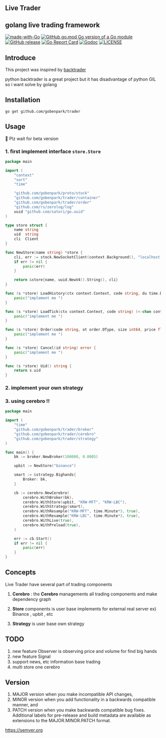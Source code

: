 ## Live Trader

golang live trading framework
---
[![made-with-Go](https://img.shields.io/badge/Made%20with-Go-1f425f.svg)](http://golang.org)
[![GitHub go.mod Go version of a Go module](https://img.shields.io/github/go-mod/go-version/gobenpark/trader.svg)](https://github.com/gobenpark/trader)
[![GitHub release](https://img.shields.io/github/release/gobenpark/trader.js.svg)](https://github.com/gobenpark/trader/releases/)
[![Go Report Card](https://goreportcard.com/badge/github.com/gobenpark/trader?style=flat-square)](https://goreportcard.com/report/github.com/gobenpark/trader)
[![Godoc](http://img.shields.io/badge/go-documentation-blue.svg?style=flat-square)](https://godoc.org/github.com/gobenpark/trader)
[![LICENSE](https://img.shields.io/github/license/gobenpark/trader.svg?style=flat-square)](https://github.com/gobenpark/trader/blob/master/LICENSE)

## Introduce
This project was inspired by [backtrader](https://www.backtrader.com)


python backtrader is a great project but it has disadvantage of python GIL 
so i want solve by golang


## Installation

`go get github.com/gobenpark/trader`

## Usage

🙏 Plz wait for beta version 

### 1. first implement interface `store.Store` 

```go
package main

import (
	"context"
	"sort"
	"time"

	"github.com/gobenpark/proto/stock"
	"github.com/gobenpark/trader/container"
	"github.com/gobenpark/trader/order"
	"github.com/rs/zerolog/log"
	uuid "github.com/satori/go.uuid"
)

type store struct {
	name string
	uid  string
	cli  Client
}

func NewStore(name string) *store {
	cli, err := stock.NewSocketClient(context.Background(), "localhost:50051")
	if err != nil {
		panic(err)
	}

	return &store{name, uuid.NewV4().String(), cli}
}

func (s *store) LoadHistory(ctx context.Context, code string, du time.Duration) ([]container.Candle, error) {
	panic("implement me ")
}

func (s *store) LoadTick(ctx context.Context, code string) (<-chan container.Tick, error) {
	panic("implement me ")
}

func (s *store) Order(code string, ot order.OType, size int64, price float64) error {
	panic("implement me ")
}

func (s *store) Cancel(id string) error {
	panic("implement me ")
}

func (s *store) Uid() string {
	return s.uid
}
```

### 2. implement your own strategy

### 3. using cerebro !!

```go
package main

import (
	"time"
	"github.com/gobenpark/trader/broker"
	"github.com/gobenpark/trader/cerebro"
	"github.com/gobenpark/trader/strategy"
)

func main() {
	bk := broker.NewBroker(100000, 0.0005)

	upbit := NewStore("binance")

	smart := &strategy.Bighands{
		Broker: bk,
	}

	cb := cerebro.NewCerebro(
		cerebro.WithBroker(bk),
		cerebro.WithStore(upbit, "KRW-MFT", "KRW-LBC"),
		cerebro.WithStrategy(smart),
		cerebro.WithResample("KRW-MFT", time.Minute*3, true),
		cerebro.WithResample("KRW-LBC", time.Minute*3, true),
		cerebro.WithLive(true),
		cerebro.WithPreload(true),
	)

	err := cb.Start()
	if err != nil {
		panic(err)
	}
}

```


## Concepts

Live Trader have several part of trading components 

1. **Cerebro**
: the **Cerebro**  managements all trading components and make dependency graph

2. **Store** components is user base implements for external real server 
ex) Binance , upbit , etc 
   
3. **Strategy** is user base own strategy



## TODO

1. new feature Observer is observing price and volume for find big hands 
2. new feature Signal
3. support news, etc information base trading 
4. multi store one cerebro 




## Version

1. MAJOR version when you make incompatible API changes,
2. MINOR version when you add functionality in a backwards compatible manner, and
3. PATCH version when you make backwards compatible bug fixes.
Additional labels for pre-release and build metadata are available as extensions to the MAJOR.MINOR.PATCH format.

https://semver.org
